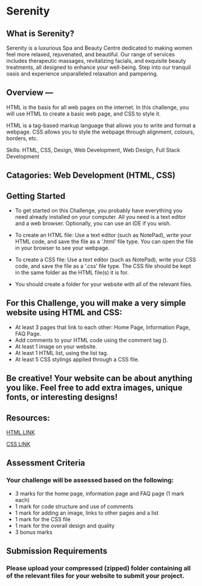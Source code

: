 # Serenity

## What is Serenity?

Serenity is a luxurious Spa and Beauty Centre dedicated to making women feel more relaxed, rejuvenated, and beautiful. Our range of services includes therapeutic massages, revitalizing facials, and exquisite beauty treatments, all designed to enhance your well-being. Step into our tranquil oasis and experience unparalleled relaxation and pampering.

## Overview —
 

HTML is the basis for all web pages on the internet. In this challenge, you will use HTML to create a basic web page, and CSS to style it.


HTML is a tag-based markup language that allows you to write and format a webpage. CSS allows you to style the webpage through alignment, colours, borders, etc.


Skills: HTML, CSS, Design, Web Development, Web Design, Full Stack Development


## Catagories: Web Development (HTML, CSS)

 

## Getting Started
 

- To get started on this Challenge, you probably have everything you need already installed on your computer. All you need is a text editor and a web browser. Optionally, you can use an IDE if you wish.
 

- To create an HTML file: Use a text editor (such as NotePad), write your HTML code, and save the file as a ‘.html’ file type. You can open the file in your browser to see your webpage.
 

- To create a CSS file: Use a text editor (such as NotePad), write your CSS code, and save the file as a ‘.css’ file type. The CSS file should be kept in the same folder as the HTML file(s) it is for.
 

- You should create a folder for your website with all of the relevant files.



## For this Challenge, you will make a very simple website using HTML and CSS:
 

- At least 3 pages that link to each other:  Home Page, Information Page, FAQ Page.
- Add comments to your HTML code using the comment tag ().
- At least 1 image on your website.
- At least 1 HTML list, using the list tag.
- At least 5 CSS stylings applied through a CSS file.
 
## Be creative! Your website can be about anything you like. Feel free to add extra images, unique fonts, or interesting designs!

## Resources:

[HTML LINK](https://www.w3schools.com/html/)

[CSS LINK](https://www.w3schools.com/css/)

 

## Assessment Criteria
 

### Your challenge will be assessed based on the following:
 

- 3 marks for the home page, information page and FAQ page (1 mark each)
- 1 mark for code structure and use of comments
- 1 mark for adding an image, links to other pages and a list
- 1 mark for the CSS file
- 1 mark for the overall design and quality
- 3 bonus marks

## Submission Requirements

### Please upload your compressed (zipped) folder containing all of the relevant files for your website to submit your project.
 
